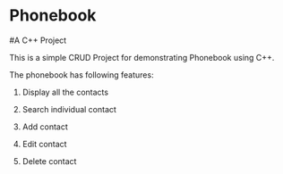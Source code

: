 # Phonebook

#A C++ Project


This is a simple CRUD Project for demonstrating Phonebook using C++.

The phonebook has following features:

  1. Display all the contacts
  
  2. Search individual contact
  
  3. Add contact
  
  4. Edit contact
  
  5. Delete contact
  
